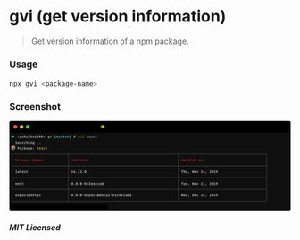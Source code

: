# gvi (get version information)

> Get version information of a npm package.

### Usage

```bash
npx gvi <package-name>
```

### Screenshot

<center><img src="./screenshot.png" /></center>

##### MIT Licensed
